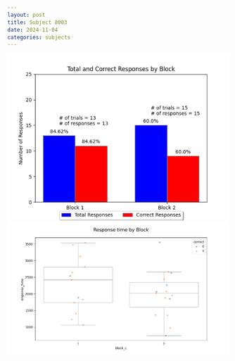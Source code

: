 ```yaml
---
layout: post
title: Subject 8003
date: 2024-11-04
categories: subjects
---
```


![](data/8003/run-10/8003_ATS_responses.png)
![](data/8003/run-10/8003_ATS_rt.png)
